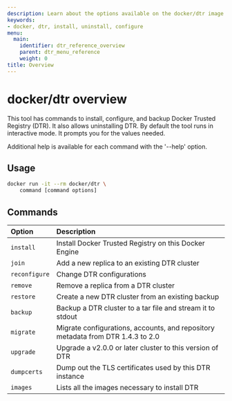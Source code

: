```yaml
---
description: Learn about the options available on the docker/dtr image.
keywords:
- docker, dtr, install, uninstall, configure
menu:
  main:
    identifier: dtr_reference_overview
    parent: dtr_menu_reference
    weight: 0
title: Overview
---
```


# docker/dtr overview

This tool has commands to install, configure, and backup Docker
Trusted Registry (DTR). It also allows uninstalling DTR.
By default the tool runs in interactive mode. It prompts you for
the values needed.

Additional help is available for each command with the '--help' option.


## Usage

```bash
docker run -it --rm docker/dtr \
    command [command options]
```


## Commands

| Option        | Description                                                                     |
|:--------------|:--------------------------------------------------------------------------------|
| `install`     | Install Docker Trusted Registry on this Docker Engine                           |
| `join`        | Add a new replica to an existing DTR cluster                                    |
| `reconfigure` | Change DTR configurations                                                       |
| `remove`      | Remove a replica from a DTR cluster                                             |
| `restore`     | Create a new DTR cluster from an existing backup                                |
| `backup`      | Backup a DTR cluster to a tar file and stream it to stdout                      |
| `migrate`     | Migrate configurations, accounts, and repository metadata from DTR 1.4.3 to 2.0 |
| `upgrade`     | Upgrade a v2.0.0 or later cluster to this version of DTR                        |
| `dumpcerts`   | Dump out the TLS certificates used by this DTR instance                         |
| `images`      | Lists all the images necessary to install DTR                                   |
